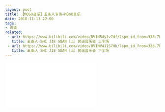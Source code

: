 ```yaml
---
layout: post
title: 【MOGO音乐】五条人专访—MOGO音乐
date: 2010-11-13 22:00
tags:
- 访谈
related: 
 - url: https://www.bilibili.com/video/BV1N54y1v7df/?spm_id_from=333.788.videocard.0
   title: 五条人 SHI JIE GUAN（上）民谣音乐会 上半场
 - url: https://www.bilibili.com/video/BV1NV411S7Hh/?spm_id_from=333.788.videocard.0
   title: 五条人 SHI JIE GUAN（上）民谣音乐会 下半场
---
```


<div class="iframe-container">
<iframe class="responsive-iframe" src="//player.bilibili.com/player.html?aid=371856477&bvid=BV1RZ4y1K7Em&cid=227310108&page=1" frameborder="no" allowfullscreen="true"></iframe>
</div>